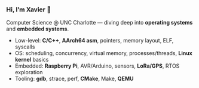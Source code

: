 ### Hi, I’m Xavier 👋

Computer Science @ UNC Charlotte — diving deep into **operating systems** and **embedded systems**.

- Low-level: **C/C++**, **AArch64 asm**, pointers, memory layout, ELF, syscalls
- OS: scheduling, concurrency, virtual memory, processes/threads, **Linux kernel** basics
- Embedded: **Raspberry Pi**, AVR/Arduino, sensors, **LoRa/GPS**, RTOS exploration
- Tooling: **gdb**, strace, perf, **CMake**, Make, **QEMU**




